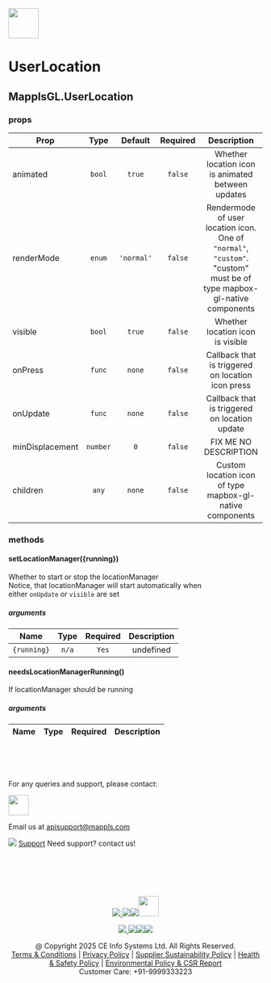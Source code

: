 [<img src="https://about.mappls.com/images/mappls-b-logo.svg" height="60"/> </p>](https://www.mapmyindia.com/api)

# UserLocation
## MapplsGL.UserLocation


### props
| Prop | Type | Default | Required | Description |
| ---- | :--: | :-----: | :------: | :----------: |
| animated | `bool` | `true` | `false` | Whether location icon is animated between updates |
| renderMode | `enum` | `'normal'` | `false` | Rendermode of user location icon.<br/>One of `"normal"`, `"custom"`.<br/>"custom" must be of type mapbox-gl-native components |
| visible | `bool` | `true` | `false` | Whether location icon is visible |
| onPress | `func` | `none` | `false` | Callback that is triggered on location icon press |
| onUpdate | `func` | `none` | `false` | Callback that is triggered on location update |
| minDisplacement | `number` | `0` | `false` | FIX ME NO DESCRIPTION |
| children | `any` | `none` | `false` | Custom location icon of type mapbox-gl-native components |

### methods
#### setLocationManager({running})

Whether to start or stop the locationManager<br/>Notice, that locationManager will start automatically when<br/>either `onUpdate` or `visible` are set

##### arguments
| Name | Type | Required | Description  |
| ---- | :--: | :------: | :----------: |
| `{running}` | `n/a` | `Yes` | undefined |


#### needsLocationManagerRunning()

If locationManager should be running

##### arguments
| Name | Type | Required | Description  |
| ---- | :--: | :------: | :----------: |


<br><br><br>

For any queries and support, please contact: 

[<img src="https://about.mappls.com/images/mappls-logo.svg" height="40"/> </p>](https://about.mappls.com/api/)
Email us at [apisupport@mappls.com](mailto:apisupport@mappls.com)


![](https://www.mapmyindia.com/api/img/icons/support.png)
[Support](https://about.mappls.com/contact/)
Need support? contact us!

<br></br>
<br></br>

[<p align="center"> <img src="https://www.mapmyindia.com/api/img/icons/stack-overflow.png"/> ](https://stackoverflow.com/questions/tagged/mappls-api)[![](https://www.mapmyindia.com/api/img/icons/blog.png)](https://about.mappls.com/blog/)[![](https://www.mapmyindia.com/api/img/icons/gethub.png)](https://github.com/Mappls-api)[<img src="https://mmi-api-team.s3.ap-south-1.amazonaws.com/API-Team/npm-logo.one-third%5B1%5D.png" height="40"/> </p>](https://www.npmjs.com/org/mapmyindia) 



[<p align="center"> <img src="https://www.mapmyindia.com/june-newsletter/icon4.png"/> ](https://www.facebook.com/Mapplsofficial)[![](https://www.mapmyindia.com/june-newsletter/icon2.png)](https://twitter.com/mappls)[![](https://www.mapmyindia.com/newsletter/2017/aug/llinkedin.png)](https://www.linkedin.com/company/mappls/)[![](https://www.mapmyindia.com/june-newsletter/icon3.png)](https://www.youtube.com/channel/UCAWvWsh-dZLLeUU7_J9HiOA)




<div align="center">@ Copyright 2025 CE Info Systems Ltd. All Rights Reserved.</div>

<div align="center"> <a href="https://about.mappls.com/api/terms-&-conditions">Terms & Conditions</a> | <a href="https://about.mappls.com/about/privacy-policy">Privacy Policy</a> | <a href="https://about.mappls.com/pdf/mapmyIndia-sustainability-policy-healt-labour-rules-supplir-sustainability.pdf">Supplier Sustainability Policy</a> | <a href="https://about.mappls.com/pdf/Health-Safety-Management.pdf">Health & Safety Policy</a> | <a href="https://about.mappls.com/pdf/Environment-Sustainability-Policy-CSR-Report.pdf">Environmental Policy & CSR Report</a>

<div align="center">Customer Care: +91-9999333223</div>
